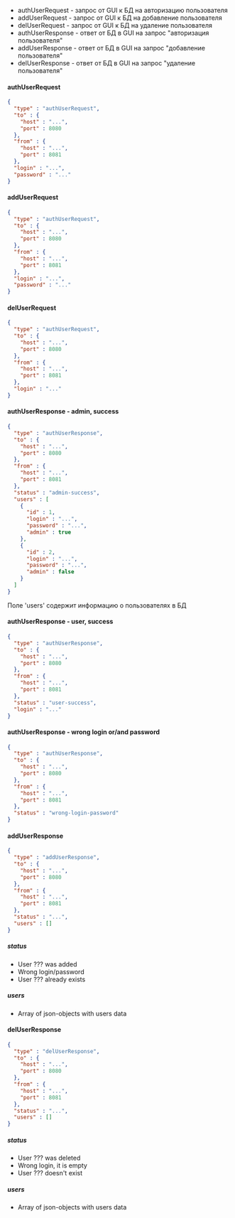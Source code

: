 
* authUserRequest - запрос от GUI к БД на авторизацию пользователя
* addUserRequest - запрос от GUI к БД на добавление пользователя
* delUserRequest - запрос от GUI к БД на удаление пользователя
* authUserResponse - ответ от БД в GUI на запрос "авторизация пользователя"
* addUserResponse - ответ от БД в GUI на запрос "добавление пользователя"
* delUserResponse - ответ от БД в GUI на запрос "удаление пользователя"

#### authUserRequest
```json
{
  "type" : "authUserRequest",
  "to" : {
    "host" : "...",
    "port" : 8080
  },
  "from" : {
    "host" : "...",
    "port" : 8081
  },
  "login" : "...",
  "password" : "..."
}
``` 

#### addUserRequest
```json
{
  "type" : "authUserRequest",
  "to" : {
    "host" : "...",
    "port" : 8080
  },
  "from" : {
    "host" : "...",
    "port" : 8081
  },
  "login" : "...",
  "password" : "..."
}
``` 

#### delUserRequest
```json
{
  "type" : "authUserRequest",
  "to" : {
    "host" : "...",
    "port" : 8080
  },
  "from" : {
    "host" : "...",
    "port" : 8081
  },
  "login" : "..."
}
``` 

#### authUserResponse - admin, success 
```json
{
  "type" : "authUserResponse",
  "to" : {
    "host" : "...",
    "port" : 8080
  },
  "from" : {
    "host" : "...",
    "port" : 8081
  },
  "status" : "admin-success",
  "users" : [
    {
      "id" : 1,
      "login" : "...",
      "password" : "...",
      "admin" : true
    },
    {
      "id" : 2,
      "login" : "...",
      "password" : "...",
      "admin" : false
    }   
  ]
}
```
Поле 'users' содержит информацию о пользователях в БД

#### authUserResponse - user, success
```json
{
  "type" : "authUserResponse",
  "to" : {
    "host" : "...",
    "port" : 8080
  },
  "from" : {
    "host" : "...",
    "port" : 8081
  },
  "status" : "user-success",
  "login" : "..."
}
```

#### authUserResponse - wrong login or/and password
```json
{
  "type" : "authUserResponse",
  "to" : {
    "host" : "...",
    "port" : 8080
  },
  "from" : {
    "host" : "...",
    "port" : 8081
  },
  "status" : "wrong-login-password"
}
```

#### addUserResponse 
```json
{
  "type" : "addUserResponse",
  "to" : {
    "host" : "...",
    "port" : 8080
  },
  "from" : {
    "host" : "...",
    "port" : 8081
  },
  "status" : "...",
  "users" : []
}
```
##### status
* User ??? was added
* Wrong login/password
* User ??? already exists

##### users
* Array of json-objects with users data

#### delUserResponse 
```json
{
  "type" : "delUserResponse",
  "to" : {
    "host" : "...",
    "port" : 8080
  },
  "from" : {
    "host" : "...",
    "port" : 8081
  },
  "status" : "...",
  "users" : []
}
```
##### status
* User ??? was deleted
* Wrong login, it is empty
* User ??? doesn't exist

##### users
* Array of json-objects with users data